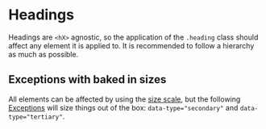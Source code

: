 # Headings

Headings are `<hX>` agnostic, so the application of the `.heading` class should affect any element it is applied to. It is recommended to follow a hierarchy as much as possible.

## Exceptions with baked in sizes

All elements can be affected by using the [size scale](/components/detail/size-scale), but the following [Exceptions](https://piccalil.li/cube-css/exception/) will size things out of the box: `data-type="secondary"` and `data-type="tertiary"`.
